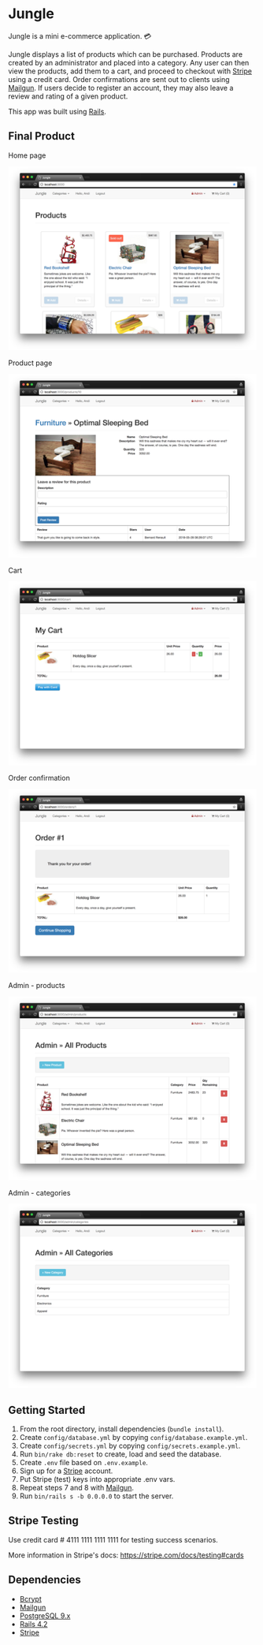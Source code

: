 # Jungle

Jungle is a mini e-commerce application. :credit_card:

Jungle displays a list of products which can be purchased. Products are created by an administrator and placed into a category. Any user can then view the products, add them to a cart, and proceed to checkout with [Stripe](https://stripe.com/ca) using a credit card. Order confirmations are sent out to clients using [Mailgun](https://www.mailgun.com/). If users decide to register an account, they may also leave a review and rating of a given product.

This app was built using [Rails](https://rubyonrails.org/).

## Final Product

Home page

!["home"](https://github.com/andreafinlay/jungle-rails/blob/master/docs/home.png?raw=true)

Product page

!["product"](https://github.com/andreafinlay/jungle-rails/blob/master/docs/product.png?raw=true)

Cart

!["cart"](https://github.com/andreafinlay/jungle-rails/blob/master/docs/cart.png?raw=true)

Order confirmation

!["order"](https://github.com/andreafinlay/jungle-rails/blob/master/docs/order.png?raw=true)

Admin - products

!["admin-products"](https://github.com/andreafinlay/jungle-rails/blob/master/docs/admin-products.png?raw=true)

Admin - categories

!["admin-categories"](https://github.com/andreafinlay/jungle-rails/blob/master/docs/admin-categories.png?raw=true)

## Getting Started

1. From the root directory, install dependencies (`bundle install`).
2. Create `config/database.yml` by copying `config/database.example.yml`.
3. Create `config/secrets.yml` by copying `config/secrets.example.yml`.
4. Run `bin/rake db:reset` to create, load and seed the database.
5. Create `.env` file based on `.env.example`.
6. Sign up for a [Stripe](https://stripe.com/ca) account.
7. Put Stripe (test) keys into appropriate .env vars.
8. Repeat steps 7 and 8 with [Mailgun](https://www.mailgun.com/).
9. Run `bin/rails s -b 0.0.0.0` to start the server.

## Stripe Testing

Use credit card # 4111 1111 1111 1111 for testing success scenarios.

More information in Stripe's docs: <https://stripe.com/docs/testing#cards>

## Dependencies

* [Bcrypt](https://github.com/codahale/bcrypt-ruby)
* [Mailgun](https://www.mailgun.com/)
* [PostgreSQL 9.x](https://www.postgresql.org/)
* [Rails 4.2](http://guides.rubyonrails.org/v4.2/)
* [Stripe](https://stripe.com/ca)
